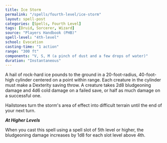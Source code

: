```yaml
---
title: Ice Storm
permalink: "/spells/fourth-level/ice-storm"
layout: spell-post
categories: [Spells, Fourth Level]
tags: [Druid, Sorcerer, Wizard]
source: "Players Handbook (PHB)"
spell-level: "4th-level"
school: Evocation
casting-time: "1 action"
range: "300 ft"
components: "V, S, M (a pinch of dust and a few drops of water)"
duration: "Instantaneous"
---
```


A hail of rock-hard ice pounds to the ground in a 20-foot-radius, 40-foot-high cylinder centered on a point within range. Each creature in the cylinder must make a Dexterity saving throw. A creature takes 2d8 bludgeoning damage and 4d6 cold damage on a failed save, or half as much damage on a successful one.

Hailstones turn the storm's area of effect into difficult terrain until the end of your next turn.

***At Higher Levels***

When you cast this spell using a spell slot of 5th level or higher, the bludgeoning damage increases by 1d8 for each slot level above 4th.